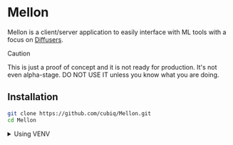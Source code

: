 # Mellon

Mellon is a client/server application to easily interface with ML tools with a focus on [Diffusers](https://github.com/huggingface/diffusers).

> [!CAUTION]
> This is just a proof of concept and it is not ready for production. It's not even alpha-stage. DO NOT USE IT unless you know what you are doing.

## Installation

```bash
git clone https://github.com/cubiq/Mellon.git
cd Mellon
```

<details>
<summary>Using VENV</summary>
```bash
python -m venv venv
source venv/bin/activate
```
</summary>

<details>
<summary>Using CONDA</summary>
```bash
conda create DFlow_312 python="3.12"
conda activate DFlow_312
```
</summary>

<details>
<summary>Installing on WINDOWS</summary>
```bash
pip install torch torchvision torchaudio --extra-index-url https://download.pytorch.org/whl/cu118
```
</summary>


```bash
pip install --upgrade pip
pip install -r requirements.txt
```


Then you can run the server with:

```bash
python main.py
```

or on Linux:

```bash
./run.sh
```

To access the UI, open your browser and navigate to `http://localhost:8080`.

## Configuration

Not much configuration is available at the moment. If you need to run the server on a remote machine, you can create a `config.ini` file and change the `server` section as needed. Eg:

```ini
[server]
host = 0.0.0.0
port = 8080
cors = true
cors_routes = *
```

You should be able to access the UI at `http://<ip_address>:8080`.

## Usage

This is just an alpha-stage development version. The only workflow actually supported is the following:

![Mellon workflow](./mellon_basic_wf.png)

Use a Stable Diffusion SD1.5 model for the UNet and VAE, eg: `lykon/absolute-reality-1.81`.

## How it works

- The server loads the nodes definitions from the `__init__.py` files in the `modules` folder. The nodes are defined as Python classes with a `MODULE_MAP` object that maps the node structure.
- When the client first logs in, it gets a definition of all the nodes (route: `GET /nodes`) and the sidebar is populated.
- At this point you can drag and drop nodes in the canvas and connect them.
- Pressing `Run` will send the graph definition to the server (route: `POST /graph`). The workflow is queued and executed automatically.

## How to create a new node for a new module

The `modules` folder is for "official" modules. In the future `custom` is where you will put your custom modules.

For now create a new folder in the `modules` folder, inside of it put a python file with the same name of the directory and add an `__init__.py`. Eg:

```
modules/
    MyModule/
        __init__.py
        MyModule.py
```

In the `__init__.py` file, define the `MODULE_MAP` object. As reference you can look at the other modules.

The following is the node definition for the `BlendImages` node:

```python
MODULE_MAP = {
    'BlendImages': {
        'label': 'Blend Images',
        'category': 'image',
        'params': {
            'source': {
                'label': 'Source',
                'display': 'input',
                'type': 'image',
            },
            'target': {
                'label': 'Target',
                'display': 'input',
                'type': 'image',
            },
            'amount': {
                'label': 'Amount',
                'type': 'float',
                'display': 'slider',
                'default': 0.5,
                'min': 0,
                'max': 1,
            },
            'blend': {
                'label': 'Blend',
                'display': 'output',
                'type': 'image',
            },
        },
    }
}
```

Inside the `MyModule.py` file, create the node class. The class name must be the same as defined in the `MODULE_MAP`. In the example above, the class name is `BlendImages`.

```python
class BlendImages(NodeBase):
    def execute(self, source, target, amount):
        source = toTensor(source)
        target = toTensor(target)
        blend = source * amount + target * (1 - amount)
        blend = toPIL(blend)

        return { 'blend': blend }
```

It's important to extend your class from `NodeBase` class. That will take care of the basic validation, but technically you can build your own validation as long as the class has `__init__` and `__call__` methods.

The `execute` method expects all the parameters defined in the `MODULE_MAP`. In this case `source`, `target` and `amount`.

Note that `blend` is defined as an output parameter. The `execute` method should return a dictionary containing the `blend` key: `return { 'blend': blend }`.

You can change the name of the callback by setting the `CALLBACK` class attribute.

```python
class BlendImages(NodeBase):
    CALLBACK = 'blend_images'

    def blend_images(self, source, target, amount):
```

> [!IMPORTANT]
> This is a preliminary implementation and it will change in the future. Your suggestions are welcome.

## Client development

The client development is in a different repository: https://github.com/cubiq/Mellon-client

It's based on [ReactFlow](https://reactflow.dev/), [MUI](https://mui.com/) and [Vite](https://vitejs.dev/).

## Contact

At this stage the best way to contact me regarding the project is via [X/Twitter](https://x.com/cubiq) or [discord](https://latent.vision/discord).

